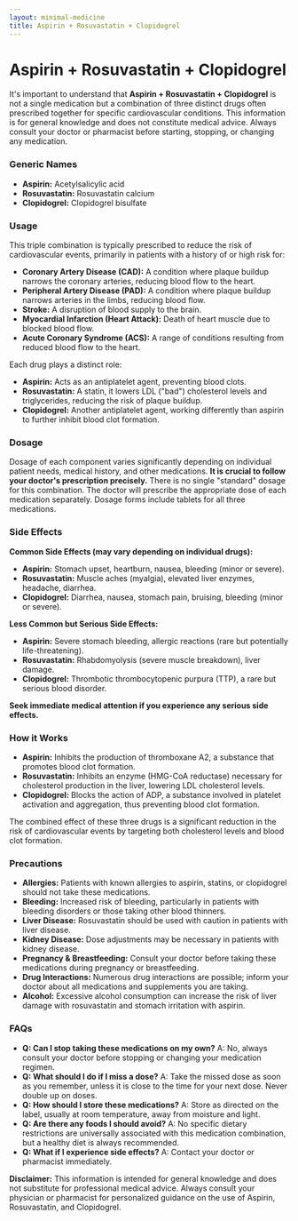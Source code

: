```yaml
---
layout: minimal-medicine
title: Aspirin + Rosuvastatin + Clopidogrel
---
```


# Aspirin + Rosuvastatin + Clopidogrel
It's important to understand that **Aspirin + Rosuvastatin + Clopidogrel** is not a single medication but a combination of three distinct drugs often prescribed together for specific cardiovascular conditions.  This information is for general knowledge and does not constitute medical advice.  Always consult your doctor or pharmacist before starting, stopping, or changing any medication.

### Generic Names

* **Aspirin:** Acetylsalicylic acid
* **Rosuvastatin:** Rosuvastatin calcium
* **Clopidogrel:** Clopidogrel bisulfate


### Usage

This triple combination is typically prescribed to reduce the risk of cardiovascular events, primarily in patients with a history of or high risk for:

* **Coronary Artery Disease (CAD):**  A condition where plaque buildup narrows the coronary arteries, reducing blood flow to the heart.
* **Peripheral Artery Disease (PAD):**  A condition where plaque buildup narrows arteries in the limbs, reducing blood flow.
* **Stroke:** A disruption of blood supply to the brain.
* **Myocardial Infarction (Heart Attack):**  Death of heart muscle due to blocked blood flow.
* **Acute Coronary Syndrome (ACS):**  A range of conditions resulting from reduced blood flow to the heart.


Each drug plays a distinct role:

* **Aspirin:** Acts as an antiplatelet agent, preventing blood clots.
* **Rosuvastatin:**  A statin, it lowers LDL ("bad") cholesterol levels and triglycerides, reducing the risk of plaque buildup.
* **Clopidogrel:** Another antiplatelet agent, working differently than aspirin to further inhibit blood clot formation.


### Dosage

Dosage of each component varies significantly depending on individual patient needs, medical history, and other medications.  **It is crucial to follow your doctor's prescription precisely.**  There is no single "standard" dosage for this combination.  The doctor will prescribe the appropriate dose of each medication separately.  Dosage forms include tablets for all three medications.


### Side Effects

**Common Side Effects (may vary depending on individual drugs):**

* **Aspirin:** Stomach upset, heartburn, nausea, bleeding (minor or severe).
* **Rosuvastatin:** Muscle aches (myalgia), elevated liver enzymes, headache, diarrhea.
* **Clopidogrel:**  Diarrhea, nausea, stomach pain, bruising, bleeding (minor or severe).


**Less Common but Serious Side Effects:**

* **Aspirin:**  Severe stomach bleeding, allergic reactions (rare but potentially life-threatening).
* **Rosuvastatin:**  Rhabdomyolysis (severe muscle breakdown), liver damage.
* **Clopidogrel:**  Thrombotic thrombocytopenic purpura (TTP), a rare but serious blood disorder.


**Seek immediate medical attention if you experience any serious side effects.**


### How it Works

* **Aspirin:**  Inhibits the production of thromboxane A2, a substance that promotes blood clot formation.
* **Rosuvastatin:**  Inhibits an enzyme (HMG-CoA reductase) necessary for cholesterol production in the liver, lowering LDL cholesterol levels.
* **Clopidogrel:** Blocks the action of ADP, a substance involved in platelet activation and aggregation, thus preventing blood clot formation.


The combined effect of these three drugs is a significant reduction in the risk of cardiovascular events by targeting both cholesterol levels and blood clot formation.


### Precautions

* **Allergies:**  Patients with known allergies to aspirin, statins, or clopidogrel should not take these medications.
* **Bleeding:**  Increased risk of bleeding, particularly in patients with bleeding disorders or those taking other blood thinners.
* **Liver Disease:**  Rosuvastatin should be used with caution in patients with liver disease.
* **Kidney Disease:**  Dose adjustments may be necessary in patients with kidney disease.
* **Pregnancy & Breastfeeding:**  Consult your doctor before taking these medications during pregnancy or breastfeeding.
* **Drug Interactions:**  Numerous drug interactions are possible; inform your doctor about all medications and supplements you are taking.
* **Alcohol:** Excessive alcohol consumption can increase the risk of liver damage with rosuvastatin and stomach irritation with aspirin.


### FAQs

* **Q: Can I stop taking these medications on my own?**  A: No, always consult your doctor before stopping or changing your medication regimen.
* **Q: What should I do if I miss a dose?**  A: Take the missed dose as soon as you remember, unless it is close to the time for your next dose.  Never double up on doses.
* **Q: How should I store these medications?**  A: Store as directed on the label, usually at room temperature, away from moisture and light.
* **Q:  Are there any foods I should avoid?** A:  No specific dietary restrictions are universally associated with this medication combination, but a healthy diet is always recommended.
* **Q: What if I experience side effects?** A: Contact your doctor or pharmacist immediately.


**Disclaimer:** This information is intended for general knowledge and does not substitute for professional medical advice. Always consult your physician or pharmacist for personalized guidance on the use of Aspirin, Rosuvastatin, and Clopidogrel.
